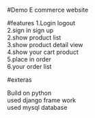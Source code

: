 #Demo E commerce website

#features
1.Login logout <br>
2.sign in sign up <br>
2.show product list <br>
3.show product detail view <br>
4.show your cart product <br>
5.place in order <br>
6.your order list <br>

#exteras
 <p>
  Build on python
  <br>
  used django frame work
  <br>
  used mysql database
  </p>
